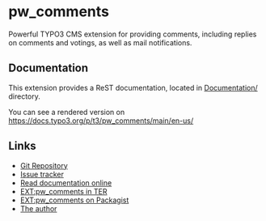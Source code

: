 # pw_comments

Powerful TYPO3 CMS extension for providing comments, including replies on comments and votings, 
as well as mail notifications.


## Documentation

This extension provides a ReST documentation, located in [Documentation/](./Documentation) directory.

You can see a rendered version on https://docs.typo3.org/p/t3/pw_comments/main/en-us/


## Links

- [Git Repository](https://github.com/a-r-m-i-n/pw_comments)
- [Issue tracker](https://github.com/a-r-m-i-n/pw_comments/issues)
- [Read documentation online](https://docs.typo3.org/p/t3/pw_comments/main/en-us/)
- [EXT:pw_comments in TER](https://extensions.typo3.org/extension/pw_comments)
- [EXT:pw_comments on Packagist](https://packagist.org/packages/t3/pw_comments)
- [The author](https://v.ieweg.de)

